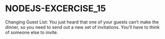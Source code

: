 # NODEJS-EXCERCISE_15
Changing Guest List: You just heard that one of your guests can’t make the dinner, so you need  to send out a new set of invitations. You’ll have to think of someone else to invite.
